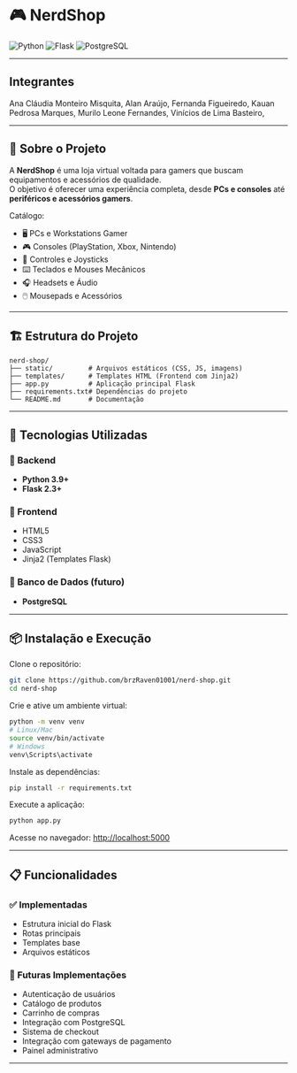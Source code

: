 # 🎮 NerdShop

![Python](https://img.shields.io/badge/Python-3.9%2B-blue)
![Flask](https://img.shields.io/badge/Flask-2.3%2B-lightgrey)
![PostgreSQL](https://img.shields.io/badge/PostgreSQL-Future%20Implementation-blueviolet)

---

## Integrantes
Ana Cláudia Monteiro Misquita, 
Alan Araújo, 
Fernanda Figueiredo, 
Kauan Pedrosa Marques, 
Murilo Leone Fernandes, 
Vinícios de Lima Basteiro, 

---


## 🛒 Sobre o Projeto
A **NerdShop** é uma loja virtual voltada para gamers que buscam equipamentos e acessórios de qualidade.  
O objetivo é oferecer uma experiência completa, desde **PCs e consoles** até **periféricos e acessórios gamers**.

Catálogo:
- 🖥️ PCs e Workstations Gamer  
- 🎮 Consoles (PlayStation, Xbox, Nintendo)  
- 🎯 Controles e Joysticks  
- ⌨️ Teclados e Mouses Mecânicos  
- 🎧 Headsets e Áudio  
- 🖱️ Mousepads e Acessórios  

---

## 🏗️ Estrutura do Projeto

```
nerd-shop/
├── static/         # Arquivos estáticos (CSS, JS, imagens)
├── templates/      # Templates HTML (Frontend com Jinja2)
├── app.py          # Aplicação principal Flask
├── requirements.txt# Dependências do projeto
└── README.md       # Documentação
```

---

## 🚀 Tecnologias Utilizadas

### 🔹 Backend
- **Python 3.9+**
- **Flask 2.3+**

### 🔹 Frontend
- HTML5  
- CSS3  
- JavaScript  
- Jinja2 (Templates Flask)

### 🔹 Banco de Dados (futuro)
- **PostgreSQL**

---

## 📦 Instalação e Execução

Clone o repositório:
```bash
git clone https://github.com/brzRaven01001/nerd-shop.git
cd nerd-shop
```

Crie e ative um ambiente virtual:
```bash
python -m venv venv
# Linux/Mac
source venv/bin/activate
# Windows
venv\Scripts\activate
```

Instale as dependências:
```bash
pip install -r requirements.txt
```

Execute a aplicação:
```bash
python app.py
```

Acesse no navegador: [http://localhost:5000](http://localhost:5000)

---

## 📋 Funcionalidades

### ✅ Implementadas
- Estrutura inicial do Flask  
- Rotas principais  
- Templates base  
- Arquivos estáticos  

### 🚧 Futuras Implementações
- Autenticação de usuários  
- Catálogo de produtos  
- Carrinho de compras  
- Integração com PostgreSQL  
- Sistema de checkout  
- Integração com gateways de pagamento  
- Painel administrativo  

---
